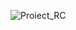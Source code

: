 
![Proiect_RC](https://user-images.githubusercontent.com/79211949/217243056-df167764-092f-46f8-b04e-436a532fb75a.png)
